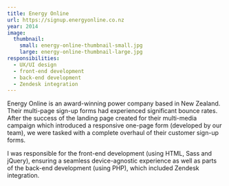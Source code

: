```yaml
---
title: Energy Online
url: https://signup.energyonline.co.nz
year: 2014
image:
  thumbnail:
    small: energy-online-thumbnail-small.jpg
    large: energy-online-thumbnail-large.jpg
responsibilities:
  - UX/UI design
  - front-end development
  - back-end development
  - Zendesk integration
---
```


Energy Online is an award-winning power company based in New Zealand. Their multi-page sign-up forms had experienced significant bounce rates. After the success of the landing page created for their multi-media campaign which introduced a responsive one-page form (developed by our team), we were tasked with a complete overhaul of their customer sign-up forms.

I was responsible for the front-end development (using HTML, Sass and jQuery), ensuring a seamless device-agnostic experience as well as parts of the back-end development (using PHP), which included Zendesk integration.